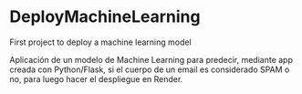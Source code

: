 # DeployMachineLearning
First project to deploy a machine learning model

Aplicación de un modelo de Machine Learning para predecir, mediante app creada con Python/Flask, si el cuerpo de un email es considerado SPAM o no, para luego hacer el despliegue en Render.
